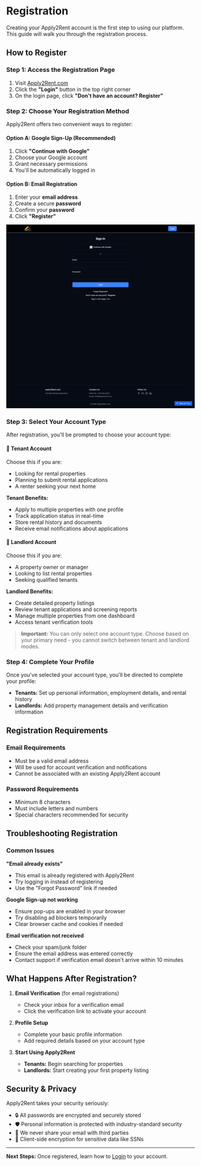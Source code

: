 # Registration

Creating your Apply2Rent account is the first step to using our platform. This guide will walk you through the registration process.

## How to Register

### Step 1: Access the Registration Page

1. Visit [Apply2Rent.com](https://apply2rent.com)
2. Click the **"Login"** button in the top right corner
3. On the login page, click **"Don't have an account? Register"**

### Step 2: Choose Your Registration Method

Apply2Rent offers two convenient ways to register:

#### Option A: Google Sign-Up (Recommended)
1. Click **"Continue with Google"**
2. Choose your Google account
3. Grant necessary permissions
4. You'll be automatically logged in

#### Option B: Email Registration
1. Enter your **email address**
2. Create a secure **password**
3. Confirm your **password**
4. Click **"Register"**

![Registration Page](../screenshots/a2r-login.png)

### Step 3: Select Your Account Type

After registration, you'll be prompted to choose your account type:

#### 🏢 **Tenant Account**
Choose this if you are:
- Looking for rental properties
- Planning to submit rental applications
- A renter seeking your next home

**Tenant Benefits:**
- Apply to multiple properties with one profile
- Track application status in real-time
- Store rental history and documents
- Receive email notifications about applications

#### 🏡 **Landlord Account**  
Choose this if you are:
- A property owner or manager
- Looking to list rental properties
- Seeking qualified tenants

**Landlord Benefits:**
- Create detailed property listings
- Review tenant applications and screening reports
- Manage multiple properties from one dashboard
- Access tenant verification tools

> **Important:** You can only select one account type. Choose based on your primary need - you cannot switch between tenant and landlord modes.

### Step 4: Complete Your Profile

Once you've selected your account type, you'll be directed to complete your profile:

- **Tenants:** Set up personal information, employment details, and rental history
- **Landlords:** Add property management details and verification information

## Registration Requirements

### Email Requirements
- Must be a valid email address
- Will be used for account verification and notifications
- Cannot be associated with an existing Apply2Rent account

### Password Requirements
- Minimum 8 characters
- Must include letters and numbers
- Special characters recommended for security

## Troubleshooting Registration

### Common Issues

**"Email already exists"**
- This email is already registered with Apply2Rent
- Try logging in instead of registering
- Use the "Forgot Password" link if needed

**Google Sign-up not working**
- Ensure pop-ups are enabled in your browser
- Try disabling ad blockers temporarily
- Clear browser cache and cookies if needed

**Email verification not received**
- Check your spam/junk folder
- Ensure the email address was entered correctly
- Contact support if verification email doesn't arrive within 10 minutes

## What Happens After Registration?

1. **Email Verification** (for email registrations)
   - Check your inbox for a verification email
   - Click the verification link to activate your account

2. **Profile Setup**
   - Complete your basic profile information
   - Add required details based on your account type

3. **Start Using Apply2Rent**
   - **Tenants:** Begin searching for properties
   - **Landlords:** Start creating your first property listing

## Security & Privacy

Apply2Rent takes your security seriously:

- 🔒 All passwords are encrypted and securely stored
- 🛡️ Personal information is protected with industry-standard security
- 📧 We never share your email with third parties
- 🔐 Client-side encryption for sensitive data like SSNs

---

**Next Steps:** Once registered, learn how to [Login](login.md) to your account.